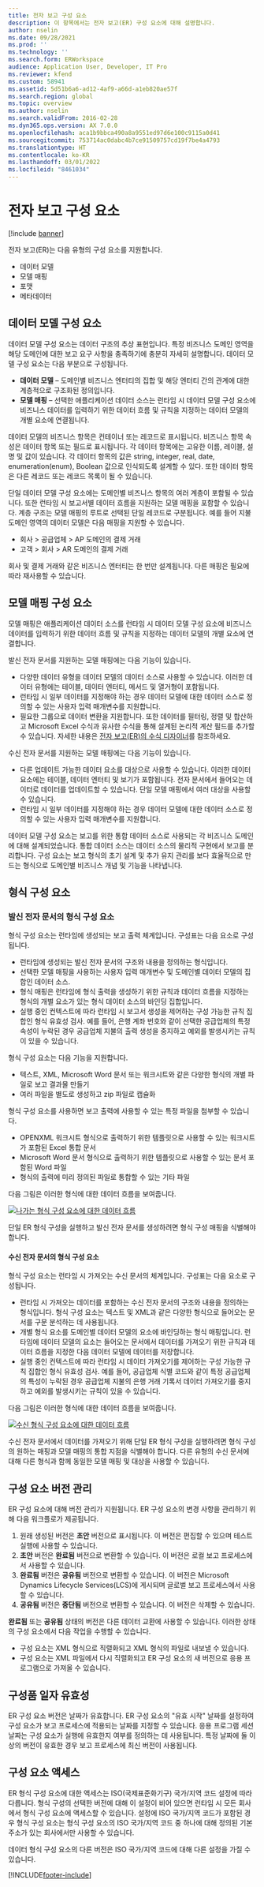 ```yaml
---
title: 전자 보고 구성 요소
description: 이 항목에서는 전자 보고(ER) 구성 요소에 대해 설명합니다.
author: nselin
ms.date: 09/28/2021
ms.prod: ''
ms.technology: ''
ms.search.form: ERWorkspace
audience: Application User, Developer, IT Pro
ms.reviewer: kfend
ms.custom: 58941
ms.assetid: 5d51b6a6-ad12-4af9-a66d-a1eb820ae57f
ms.search.region: global
ms.topic: overview
ms.author: nselin
ms.search.validFrom: 2016-02-28
ms.dyn365.ops.version: AX 7.0.0
ms.openlocfilehash: aca1b9bbca490a8a9551ed97d6e100c9115a0d41
ms.sourcegitcommit: 753714ac0dabc4b7ce91509757cd19f7be4a4793
ms.translationtype: HT
ms.contentlocale: ko-KR
ms.lasthandoff: 03/01/2022
ms.locfileid: "8461034"
---
```

# <a name="electronic-reporting-components"></a>전자 보고 구성 요소

[!include [banner](../includes/banner.md)]

전자 보고(ER)는 다음 유형의 구성 요소를 지원합니다.

- 데이터 모델
- 모델 매핑
- 포맷
- 메타데이터

## <a name="data-model-component"></a>데이터 모델 구성 요소

데이터 모델 구성 요소는 데이터 구조의 추상 표현입니다. 특정 비즈니스 도메인 영역을 해당 도메인에 대한 보고 요구 사항을 충족하기에 충분히 자세히 설명합니다. 데이터 모델 구성 요소는 다음 부분으로 구성됩니다.

- **데이터 모델** – 도메인별 비즈니스 엔터티의 집합 및 해당 엔터티 간의 관계에 대한 계층적으로 구조화된 정의입니다.
- **모델 매핑** – 선택한 애플리케이션 데이터 소스는 런타임 시 데이터 모델 구성 요소에 비즈니스 데이터를 입력하기 위한 데이터 흐름 및 규칙을 지정하는 데이터 모델의 개별 요소에 연결됩니다.

데이터 모델의 비즈니스 항목은 컨테이너 또는 레코드로 표시됩니다. 비즈니스 항목 속성은 데이터 항목 또는 필드로 표시됩니다. 각 데이터 항목에는 고유한 이름, 레이블, 설명 및 값이 있습니다. 각 데이터 항목의 값은 string, integer, real, date, enumeration(enum), Boolean 값으로 인식되도록 설계할 수 있다. 또한 데이터 항목은 다른 레코드 또는 레코드 목록이 될 수 있습니다.

단일 데이터 모델 구성 요소에는 도메인별 비즈니스 항목의 여러 계층이 포함될 수 있습니다. 또한 런타임 시 보고서별 데이터 흐름을 지원하는 모델 매핑을 포함할 수 있습니다. 계층 구조는 모델 매핑의 루트로 선택된 단일 레코드로 구분됩니다. 예를 들어 지불 도메인 영역의 데이터 모델은 다음 매핑을 지원할 수 있습니다.


- 회사 \> 공급업체 \> AP 도메인의 결제 거래
- 고객 \> 회사 \> AR 도메인의 결제 거래

회사 및 결제 거래와 같은 비즈니스 엔터티는 한 번만 설계됩니다. 다른 매핑은 필요에 따라 재사용할 수 있습니다.

## <a name="model-mapping-component"></a>모델 매핑 구성 요소

모델 매핑은 애플리케이션 데이터 소스를 런타임 시 데이터 모델 구성 요소에 비즈니스 데이터를 입력하기 위한 데이터 흐름 및 규칙을 지정하는 데이터 모델의 개별 요소에 연결합니다.

발신 전자 문서를 지원하는 모델 매핑에는 다음 기능이 있습니다.

- 다양한 데이터 유형을 데이터 모델의 데이터 소스로 사용할 수 있습니다. 이러한 데이터 유형에는 테이블, 데이터 엔터티, 메서드 및 열거형이 포함됩니다.
- 런타임 시 일부 데이터를 지정해야 하는 경우 데이터 모델에 대한 데이터 소스로 정의할 수 있는 사용자 입력 매개변수를 지원합니다.
- 필요한 그룹으로 데이터 변환을 지원합니다. 또한 데이터를 필터링, 정렬 및 합산하고 Microsoft Excel 수식과 유사한 수식을 통해 설계된 논리적 계산 필드를 추가할 수 있습니다. 자세한 내용은 [전자 보고(ER)의 수식 디자이너](general-electronic-reporting-formula-designer.md)를 참조하세요.

수신 전자 문서를 지원하는 모델 매핑에는 다음 기능이 있습니다.

- 다른 업데이트 가능한 데이터 요소를 대상으로 사용할 수 있습니다. 이러한 데이터 요소에는 테이블, 데이터 엔터티 및 보기가 포함됩니다. 전자 문서에서 들어오는 데이터로 데이터를 업데이트할 수 있습니다. 단일 모델 매핑에서 여러 대상을 사용할 수 있습니다.
- 런타임 시 일부 데이터를 지정해야 하는 경우 데이터 모델에 대한 데이터 소스로 정의할 수 있는 사용자 입력 매개변수를 지원합니다.

데이터 모델 구성 요소는 보고를 위한 통합 데이터 소스로 사용되는 각 비즈니스 도메인에 대해 설계되었습니다. 통합 데이터 소스는 데이터 소스의 물리적 구현에서 보고를 분리합니다. 구성 요소는 보고 형식의 초기 설계 및 추가 유지 관리를 보다 효율적으로 만드는 형식으로 도메인별 비즈니스 개념 및 기능을 나타냅니다.

## <a name="format-component"></a>형식 구성 요소

### <a name="format-components-for-outgoing-electronic-documents"></a>발신 전자 문서의 형식 구성 요소

형식 구성 요소는 런타임에 생성되는 보고 출력 체계입니다. 구성표는 다음 요소로 구성됩니다.

- 런타임에 생성되는 발신 전자 문서의 구조와 내용을 정의하는 형식입니다.
- 선택한 모델 매핑을 사용하는 사용자 입력 매개변수 및 도메인별 데이터 모델의 집합인 데이터 소스.
- 형식 매핑은 런타임에 형식 출력을 생성하기 위한 규칙과 데이터 흐름을 지정하는 형식의 개별 요소가 있는 형식 데이터 소스의 바인딩 집합입니다.
- 실행 중인 컨텍스트에 따라 런타임 시 보고서 생성을 제어하는 구성 가능한 규칙 집합인 형식 유효성 검사. 예를 들어, 은행 계좌 번호와 같이 선택한 공급업체의 특정 속성이 누락된 경우 공급업체 지불의 출력 생성을 중지하고 예외를 발생시키는 규칙이 있을 수 있습니다.

형식 구성 요소는 다음 기능을 지원합니다.

- 텍스트, XML, Microsoft Word 문서 또는 워크시트와 같은 다양한 형식의 개별 파일로 보고 결과물 만들기
- 여러 파일을 별도로 생성하고 zip 파일로 캡슐화

형식 구성 요소를 사용하면 보고 출력에 사용할 수 있는 특정 파일을 첨부할 수 있습니다.

- OPENXML 워크시트 형식으로 출력하기 위한 템플릿으로 사용할 수 있는 워크시트가 포함된 Excel 통합 문서
- Microsoft Word 문서 형식으로 출력하기 위한 템플릿으로 사용할 수 있는 문서 포함된 Word 파일
- 형식의 출력에 미리 정의된 파일로 통합할 수 있는 기타 파일

다음 그림은 이러한 형식에 대한 데이터 흐름을 보여줍니다.

[![나가는 형식 구성 요소에 대한 데이터 흐름](./media/ER-overview-02.png)](./media/ER-overview-02.png)

단일 ER 형식 구성을 실행하고 발신 전자 문서를 생성하려면 형식 구성 매핑을 식별해야 합니다.

#### <a name="format-components-for-incoming-electronic-documents"></a>수신 전자 문서의 형식 구성 요소
형식 구성 요소는 런타임 시 가져오는 수신 문서의 체계입니다. 구성표는 다음 요소로 구성됩니다.

- 런타임 시 가져오는 데이터를 포함하는 수신 전자 문서의 구조와 내용을 정의하는 형식입니다. 형식 구성 요소는 텍스트 및 XML과 같은 다양한 형식으로 들어오는 문서를 구문 분석하는 데 사용됩니다.
- 개별 형식 요소를 도메인별 데이터 모델의 요소에 바인딩하는 형식 매핑입니다. 런타임에 데이터 모델의 요소는 들어오는 문서에서 데이터를 가져오기 위한 규칙과 데이터 흐름을 지정한 다음 데이터 모델에 데이터를 저장합니다.
- 실행 중인 컨텍스트에 따라 런타임 시 데이터 가져오기를 제어하는 구성 가능한 규칙 집합인 형식 유효성 검사. 예를 들어, 공급업체 식별 코드와 같이 특정 공급업체의 특성이 누락된 경우 공급업체 지불의 은행 거래 기록서 데이터 가져오기를 중지하고 예외를 발생시키는 규칙이 있을 수 있습니다.

다음 그림은 이러한 형식에 대한 데이터 흐름을 보여줍니다.

[![수신 형식 구성 요소에 대한 데이터 흐름](./media/ER-overview-03.png)](./media/ER-overview-03.png)

수신 전자 문서에서 데이터를 가져오기 위해 단일 ER 형식 구성을 실행하려면 형식 구성의 원하는 매핑과 모델 매핑의 통합 지점을 식별해야 합니다. 다른 유형의 수신 문서에 대해 다른 형식과 함께 동일한 모델 매핑 및 대상을 사용할 수 있습니다.


## <a name="component-versioning"></a>구성 요소 버전 관리

ER 구성 요소에 대해 버전 관리가 지원됩니다. ER 구성 요소의 변경 사항을 관리하기 위해 다음 워크플로가 제공됩니다.

1. 원래 생성된 버전은 **초안** 버전으로 표시됩니다. 이 버전은 편집할 수 있으며 테스트 실행에 사용할 수 있습니다.
2. **초안** 버전은 **완료됨** 버전으로 변환할 수 있습니다. 이 버전은 로컬 보고 프로세스에서 사용할 수 있습니다.
3. **완료됨** 버전은 **공유됨** 버전으로 변환할 수 있습니다. 이 버전은 Microsoft Dynamics Lifecycle Services(LCS)에 게시되며 글로벌 보고 프로세스에서 사용할 수 있습니다.
4. **공유됨** 버전은 **중단됨** 버전으로 변환할 수 있습니다. 이 버전은 삭제할 수 있습니다.

**완료됨** 또는 **공유됨** 상태의 버전은 다른 데이터 교환에 사용할 수 있습니다. 이러한 상태의 구성 요소에서 다음 작업을 수행할 수 있습니다.

- 구성 요소는 XML 형식으로 직렬화되고 XML 형식의 파일로 내보낼 수 있습니다.
- 구성 요소는 XML 파일에서 다시 직렬화되고 ER 구성 요소의 새 버전으로 응용 프로그램으로 가져올 수 있습니다.

## <a name="component-date-effectivity"></a>구성품 일자 유효성

ER 구성 요소 버전은 날짜가 유효합니다. ER 구성 요소의 "유효 시작" 날짜를 설정하여 구성 요소가 보고 프로세스에 적용되는 날짜를 지정할 수 있습니다. 응용 프로그램 세션 날짜는 구성 요소가 실행에 유효한지 여부를 정의하는 데 사용됩니다. 특정 날짜에 둘 이상의 버전이 유효한 경우 보고 프로세스에 최신 버전이 사용됩니다.

## <a name="component-access"></a>구성 요소 액세스

ER 형식 구성 요소에 대한 액세스는 ISO(국제표준화기구) 국가/지역 코드 설정에 따라 다릅니다. 형식 구성의 선택한 버전에 대해 이 설정이 비어 있으면 런타임 시 모든 회사에서 형식 구성 요소에 액세스할 수 있습니다. 설정에 ISO 국가/지역 코드가 포함된 경우 형식 구성 요소는 형식 구성 요소의 ISO 국가/지역 코드 중 하나에 대해 정의된 기본 주소가 있는 회사에서만 사용할 수 있습니다.

데이터 형식 구성 요소의 다른 버전은 ISO 국가/지역 코드에 대해 다른 설정을 가질 수 있습니다.

[!INCLUDE[footer-include](../../../includes/footer-banner.md)]

